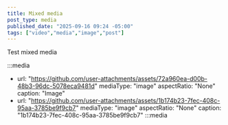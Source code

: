 ```yaml
---
title: Mixed media
post_type: media
published_date: "2025-09-16 09:24 -05:00"
tags: ["video","media","image","post"]
---
```


Test mixed media

:::media
- url: "https://github.com/user-attachments/assets/72a960ea-d00b-48b3-96dc-5078eca9481d"
  mediaType: "image"
  aspectRatio: "None"
  caption: "Image"
- url: "https://github.com/user-attachments/assets/1b174b23-7fec-408c-95aa-3785be9f9cb7"
  mediaType: "image"
  aspectRatio: "None"
  caption: "1b174b23-7fec-408c-95aa-3785be9f9cb7"
:::media
